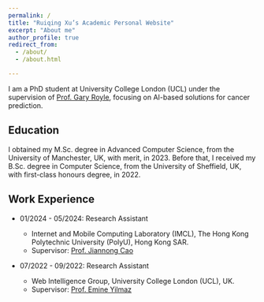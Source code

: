 ```yaml
---
permalink: /
title: "Ruiqing Xu’s Academic Personal Website"
excerpt: "About me"
author_profile: true
redirect_from: 
  - /about/
  - /about.html

---
```


I am a PhD student at University College London (UCL) under the supervision of [Prof. Gary Royle](https://profiles.ucl.ac.uk/10475-gary-royle/about), focusing on AI-based solutions for cancer prediction.

## Education

I obtained my M.Sc. degree in Advanced Computer Science, from the University of Manchester, UK, with merit, in 2023. Before that, I received my B.Sc. degree in Computer Science, from the University of Sheffield, UK, with first-class honours degree, in 2022.

## Work Experience

- 01/2024 - 05/2024: Research Assistant
  - Internet and Mobile Computing Laboratory (IMCL), The Hong Kong Polytechnic University (PolyU), Hong Kong SAR.
  - Supervisor: [Prof. Jiannong Cao](https://www4.comp.polyu.edu.hk/~csjcao/)

- 07/2022 - 09/2022: Research Assistant
  - Web Intelligence Group, University College London (UCL), UK.
  - Supervisor: [Prof. Emine Yilmaz](https://sites.google.com/site/emineyilmaz/)



